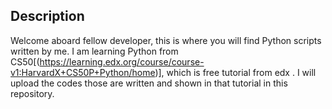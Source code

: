 
## Description
Welcome aboard fellow developer, this is where you will find Python scripts written by me. I am learning Python from CS50[(https://learning.edx.org/course/course-v1:HarvardX+CS50P+Python/home)], which is free tutorial from edx . I will upload the codes those are written and shown in that tutorial in this repository.

